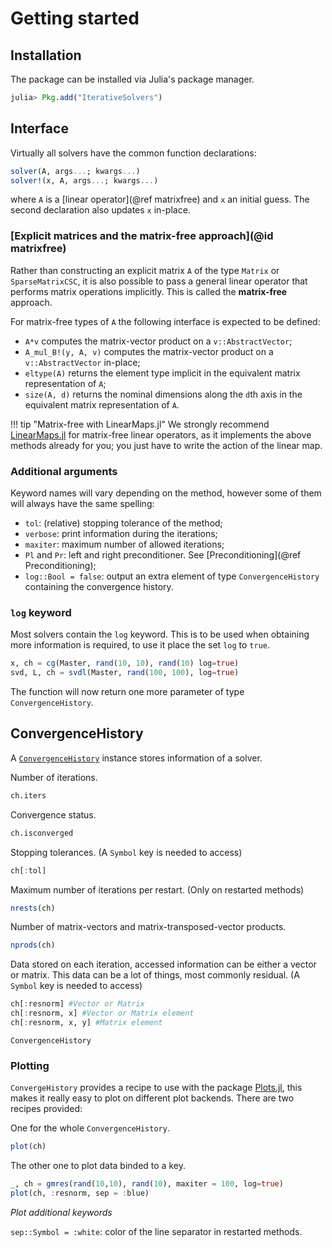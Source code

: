 # Getting started

## Installation

The package can be installed via Julia's package manager.

```julia
julia> Pkg.add("IterativeSolvers")
```

## Interface

Virtually all solvers have the common function declarations:

```julia
solver(A, args...; kwargs...)
solver!(x, A, args...; kwargs...)
```

where `A` is a [linear operator](@ref matrixfree) and `x` an initial guess. The second declaration also updates `x` in-place.

### [Explicit matrices and the matrix-free approach](@id matrixfree)
Rather than constructing an explicit matrix `A` of the type `Matrix` or `SparseMatrixCSC`, it is also possible to pass a general linear operator that performs matrix operations implicitly. This is called the **matrix-free** approach.

For matrix-free types of `A` the following interface is expected to be defined:

- `A*v` computes the matrix-vector product on a `v::AbstractVector`;
- `A_mul_B!(y, A, v)` computes the matrix-vector product on a `v::AbstractVector` in-place;
- `eltype(A)` returns the element type implicit in the equivalent matrix representation of `A`;
- `size(A, d)` returns the nominal dimensions along the `d`th axis in the equivalent matrix representation of `A`.

!!! tip "Matrix-free with LinearMaps.jl"
    We strongly recommend [LinearMaps.jl](https://github.com/Jutho/LinearMaps.jl) for matrix-free linear operators, as it implements the above methods already for you; you just have to write the action of the linear map.


### Additional arguments

Keyword names will vary depending on the method, however some of them will always have the same spelling:

- `tol`: (relative) stopping tolerance of the method;
- `verbose`: print information during the iterations;
- `maxiter`: maximum number of allowed iterations;
- `Pl` and `Pr`: left and right preconditioner. See [Preconditioning](@ref Preconditioning);
- `log::Bool = false`: output an extra element of type `ConvergenceHistory` containing the convergence history.

### `log` keyword

Most solvers contain the `log` keyword. This is to be used when obtaining
more information is required, to use it place the set `log` to `true`.

```julia
x, ch = cg(Master, rand(10, 10), rand(10) log=true)
svd, L, ch = svdl(Master, rand(100, 100), log=true)
```

The function will now return one more parameter of type `ConvergenceHistory`.

## ConvergenceHistory

A [`ConvergenceHistory`](@ref) instance stores information of a solver.

Number of iterations.

```julia
ch.iters
```

Convergence status.

```julia
ch.isconverged
```

Stopping tolerances. (A `Symbol` key is needed to access)

```julia
ch[:tol]
```

Maximum number of iterations per restart. (Only on restarted methods)

```julia
nrests(ch)
```

Number of matrix-vectors and matrix-transposed-vector products.

```julia
nprods(ch)
```

Data stored on each iteration, accessed information can be either a vector
or matrix. This data can be a lot of things, most commonly residual.
(A `Symbol` key is needed to access)

```julia
ch[:resnorm] #Vector or Matrix
ch[:resnorm, x] #Vector or Matrix element
ch[:resnorm, x, y] #Matrix element
```

```@docs
ConvergenceHistory
```

### Plotting

`ConvergeHistory` provides a recipe to use with the package [Plots.jl](https://github.com/tbreloff/Plots.jl), this makes it really easy to
plot on different plot backends. There are two recipes provided:

One for the whole `ConvergenceHistory`.

```julia
plot(ch)
```

The other one to plot data binded to a key.

```julia
_, ch = gmres(rand(10,10), rand(10), maxiter = 100, log=true)
plot(ch, :resnorm, sep = :blue)
```

*Plot additional keywords*

`sep::Symbol = :white`: color of the line separator in restarted methods.
